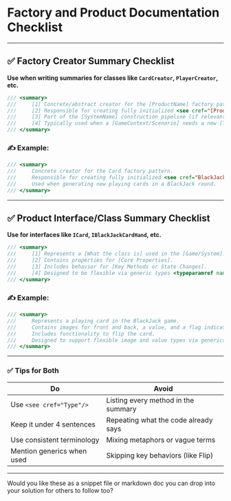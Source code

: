 # Factory and Product Documentation Checklist

---

## ✅ **Factory Creator Summary Checklist**

**Use when writing summaries for classes like `CardCreator`, `PlayerCreator`, etc.**

```csharp
/// <summary>
///     [1] Concrete/abstract creator for the [ProductName] factory pattern.
///     [2] Responsible for creating fully initialized <see cref="[ProductType]"/> objects.
///     [3] Part of the [SystemName] construction pipeline (if relevant).
///     [4] Typically used when a [GameContext/Scenario] needs a new [Thing].
/// </summary>
```

### ✍ Example:
```csharp
/// <summary>
///     Concrete creator for the Card factory pattern.
///     Responsible for creating fully initialized <see cref="BlackJackCard"/> objects.
///     Used when generating new playing cards in a BlackJack round.
/// </summary>
```

---

## ✅ **Product Interface/Class Summary Checklist**

**Use for interfaces like `ICard`, `IBlackJackCardHand`, etc.**

```csharp
/// <summary>
///     [1] Represents a [What the class is] used in the [Game/System].
///     [2] Contains properties for [Core Properties].
///     [3] Includes behavior for [Key Methods or State Changes].
///     [4] Designed to be flexible via generic types <typeparamref name="TImage"/> and <typeparamref name="TValue"/>.
/// </summary>
```

### ✍ Example:
```csharp
/// <summary>
///     Represents a playing card in the BlackJack game.
///     Contains images for front and back, a value, and a flag indicating if it’s face down.
///     Includes functionality to flip the card.
///     Designed to support flexible image and value types via generics.
/// </summary>
```

---

### ✅ Tips for Both

| Do                             | Avoid                          |
|-------------------------------|---------------------------------|
| Use `<see cref="Type"/>`      | Listing every method in the summary |
| Keep it under 4 sentences      | Repeating what the code already says |
| Use consistent terminology     | Mixing metaphors or vague terms |
| Mention generics when used     | Skipping key behaviors (like Flip) |

---

Would you like these as a snippet file or markdown doc you can drop into your solution for others to follow too?